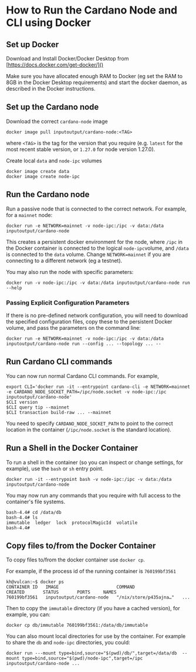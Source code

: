 # How to Run the Cardano Node and CLI using Docker

## Set up Docker

Download and Install Docker/Docker Desktop from [https://docs.docker.com/get-docker/]()

Make sure you have allocated enough RAM to Docker (eg set the RAM to 8GB in the Docker Desktop requirements) and start the docker daemon, as described in the Docker instructions.

## Set up the Cardano node

Download the correct `cardano-node` image

``docker image pull inputoutput/cardano-node:<TAG>``

where `<TAG>` is the tag for the version that you require (e.g. `latest` for the most recent stable version, or `1.27.0` for node version 1.27.0).

Create local `data` and `node-ipc` volumes

```
docker image create data
docker image create node-ipc
```

## Run the Cardano node

Run a passive node that is connected to the correct network. For example, for a `mainnet` node:

``docker run -e NETWORK=mainnet -v node-ipc:/ipc -v data:/data inputoutput/cardano-node``

This creates a persistent docker environment for the node, where `/ipc` in the Docker container is connected to the logical `node-ipc`volume, and `/data` is connected to the `data` volume.  Change `NETWORK=mainnet` if you are connecting to a different network (eg a testnet).  

You may also run the node with specific parameters:

``docker run -v node-ipc:/ipc -v data:/data inputoutput/cardano-node run --help``

### Passing Explicit Configuration Parameters

If there is no pre-defined network configuration, you will need to download the specified configuration files, copy these to the persistent Docker volume, and pass the parameters on the command line:

``docker run -e NETWORK=mainnet -v node-ipc:/ipc -v data:/data inputoutput/cardano-node run --config ... --topology ... --``

## Run Cardano CLI commands

You can now run normal Cardano CLI commands.  For example,

```
export CLI='docker run -it --entrypoint cardano-cli -e NETWORK=mainnet -e CARDANO_NODE_SOCKET_PATH=/ipc/node.socket -v node-ipc:/ipc inputoutput/cardano-node'
$CLI version
$CLI query tip --mainnet
$CLI transaction build-raw ... --mainnet
```

You need to specify `CARDANO_NODE_SOCKET_PATH` to point to the correct location in the container (`/ipc/node.socket` is the standard location).

## Run a Shell in the Docker Container

To run a shell in the container (so you can inspect or change settings, for example), use the `bash` or `sh` entry point.

``docker run -it --entrypoint bash -v node-ipc:/ipc -v data:/data inputoutput/cardano-node``

You may now run any commands that you require with full access to the container's file systems.

```
bash-4.4# cd /data/db
bash-4.4# ls
immutable  ledger  lock  protocolMagicId  volatile
bash-4.4# 
```

## Copy files to/from the Docker Container

To copy files to/from the docker container use `docker cp`.

For example, if the process id of the running container is `760199bf3561`

```
kh@vulcan:~$ docker ps
CONTAINER ID   IMAGE                      COMMAND                  CREATED       STATUS       PORTS     NAMES
760199bf3561   inputoutput/cardano-node   "/nix/store/p435ajna…"   ...
```

Then to copy the `immutable` directory (if you have a cached version), for example, you can:

``docker cp db/immutable 760199bf3561:/data/db/immutable``

You can also mount local directories for use by the container.  For example to share the `db` and `node-ipc` directories, you could:

``docker run ---mount type=bind,source="$(pwd)/db/",target=/data/db  --mount type=bind,source="$(pwd)/node-ipc",target=/ipc inputoutput/cardano-node ...``



